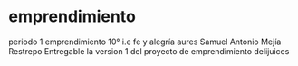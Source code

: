 # emprendimiento
periodo 1 emprendimiento 10° i.e fe y alegría aures Samuel Antonio Mejía Restrepo
Entregable la version 1 del proyecto de emprendimiento delijuices
